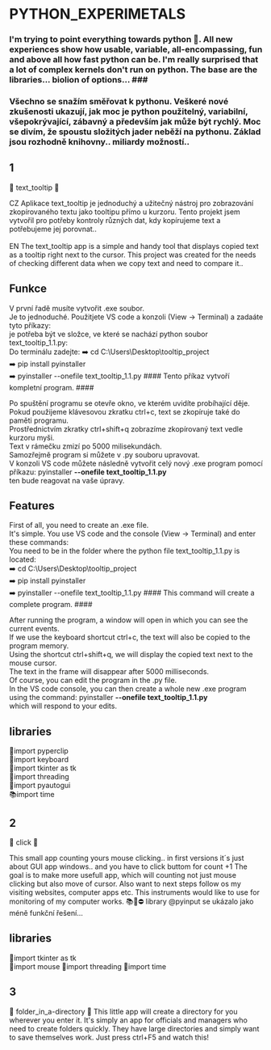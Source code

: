 <h1>PYTHON_EXPERIMETALS</h1>

### I'm trying to point everything towards python 🐍. All new experiences show how usable, variable, all-encompassing, fun and above all how fast python can be. I'm really surprised that a lot of complex kernels don't run on python. The base are the libraries... biolion of options...  ### <br>

### Všechno se snažím směřovat k pythonu. Veškeré nové zkušenosti ukazují, jak moc je python použitelný, variabilní, všepokrývající, zábavný a především jak může být rychlý. Moc se divím, že spoustu složitých jader neběží na pythonu. Základ jsou rozhodně knihovny.. miliardy možností..  ###


## 1 ##
📂 text_tooltip 📂

CZ Aplikace text_tooltip je jednoduchý a užitečný nástroj pro zobrazování zkopírovaného textu jako tooltipu přímo u kurzoru. Tento projekt jsem vytvořil pro potřeby kontroly různých dat, kdy kopírujeme text a potřebujeme jej porovnat.. <br><br>
EN The text_tooltip app is a simple and handy tool that displays copied text as a tooltip right next to the cursor. This project was created for the needs of checking different data when we copy text and need to compare it..

## Funkce ##
V první řadě musíte vytvořit .exe soubor. <br>
Je to jednoduché. Použitjete VS code a konzoli (View -> Terminal) a zadaáte tyto příkazy:<br>
je potřeba být ve složce, ve které se nachází python soubor text_tooltip_1.1.py:<br>
Do terminálu zadejte:
➡️ cd C:\Users\Desktop\tooltip_project<br>
➡️ pip install pyinstaller<br>
➡️ pyinstaller --onefile text_tooltip_1.1.py #### Tento příkaz vytvoří kompletní program. #### <br>

Po spuštění programu se otevře okno, ve kterém uvidíte probíhající děje.<br> 
Pokud použijeme klávesovou zkratku ctrl+c, text se zkopíruje také do paměti programu.<br>
Prostřednictvím zkratky ctrl+shift+q zobrazíme zkopírovaný text vedle kurzoru myši. <br>
Text v rámečku zmizí po 5000 milisekundách.<br>
Samozřejmě program si můžete v .py souboru upravovat. <br>
V konzoli VS code můžete následně vytvořit celý nový .exe program pomocí příkazu: pyinstaller **--onefile text_tooltip_1.1.py**<br>
ten bude reagovat na vaše úpravy. <br>

## Features ##
First of all, you need to create an .exe file.<br>
It's simple. You use VS code and the console (View -> Terminal) and enter these commands:<br>
You need to be in the folder where the python file text_tooltip_1.1.py is located:<br>
➡️ cd C:\Users\Desktop\tooltip_project<br>
➡️ pip install pyinstaller<br>
➡️ pyinstaller --onefile text_tooltip_1.1.py #### This command will create a complete program. ####<br>

After running the program, a window will open in which you can see the current events.<br>
If we use the keyboard shortcut ctrl+c, the text will also be copied to the program memory.<br>
Using the shortcut ctrl+shift+q, we will display the copied text next to the mouse cursor.<br>
The text in the frame will disappear after 5000 milliseconds.<br>
Of course, you can edit the program in the .py file.<br>
In the VS code console, you can then create a whole new .exe program using the command: pyinstaller **--onefile text_tooltip_1.1.py**<br>
which will respond to your edits.<br>

## libraries ##
📗import pyperclip <br>
📘import keyboard<br>
📙import tkinter as tk<br>
📔import threading<br>
📖import pyautogui<br>
📚import time <br>

## 2 ##
📂 click 📂

This small app counting yours mouse clicking.. in first versions it´s just about GUI app windows.. and you have to click buttom for count +1
The goal is to make more usefull app, which will counting not just mouse clicking but also move of cursor. 
Also want to next steps follow os my visiting websites, computer apps etc. 
This instruments would like to use for monitoring of my computer works. 
📚🚧⛔ library @pyinput se ukázalo jako méně funkční řešení...

## libraries ##
📙import tkinter as tk<br>
📔import mouse
📖import threading
📘import time


## 3 ##
📂 folder_in_a-directory 📂
This little app will create a directory for you wherever you enter it. It's simply an app for officials and managers who need to create folders quickly. They have large directories and simply want to save themselves work. Just press ctrl+F5 and watch this!
